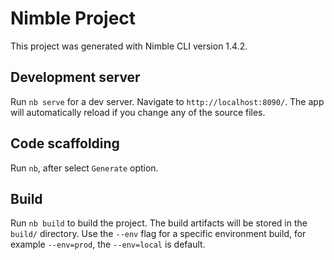 # Nimble Project
This project was generated with Nimble CLI version 1.4.2.

## Development server
Run `nb serve` for a dev server. Navigate to `http://localhost:8090/`. The app will automatically reload if you change any of the source files.

## Code scaffolding
Run `nb`, after select `Generate` option.

## Build
Run `nb build` to build the project. The build artifacts will be stored in the `build/` directory. Use the `--env` flag for a specific environment build, for example `--env=prod`, the `--env=local` is default.
